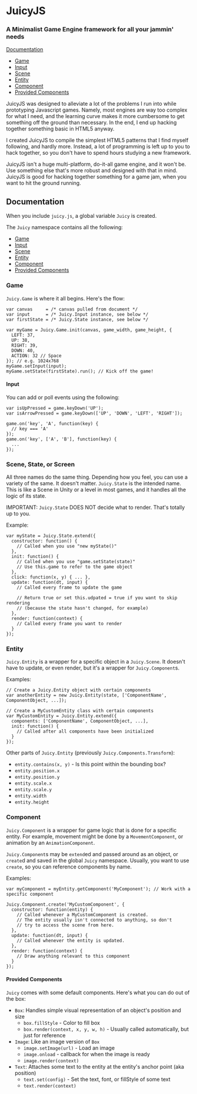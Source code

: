 # JuicyJS
### A Minimalist Game Engine framework for all your jammin' needs

[Documentation](#documentation)
- [Game](#game)
- [Input](#input)
- [Scene](#scene-state-or-screen)
- [Entity](#entity)
- [Component](#component)
- [Provided Components](#provided-components)

JuicyJS was designed to alleviate a lot of the problems I run into while prototyping Javascript games. Namely, most engines are way too complex for what I need, and the learning curve makes it more cumbersome to get something off the ground than necessary. In the end, I end up hacking together something basic in HTML5 anyway.

I created JuicyJS to compile the simplest HTML5 patterns that I find myself following, and hardly more. Instead, a lot of programming is left up to you to hack together, so you don't have to spend hours studying a new framework.

JuicyJS isn't a huge multi-platform, do-it-all game engine, and it won't be. Use something else that's more robust and designed with that in mind. JuicyJS is good for hacking together something for a game jam, when you want to hit the ground running.

## Documentation

When you include ```juicy.js```, a global variable ```Juicy``` is created.

The ```Juicy``` namespace contains all the following:
- [Game](#game)
- [Input](#input)
- [Scene](#scene-state-or-screen)
- [Entity](#entity)
- [Component](#component)
- [Provided Components](#provided-components)

### Game

```Juicy.Game``` is where it all begins. Here's the flow:

```
var canvas     = /* canvas pulled from document */
var input      = /* Juicy.Input instance, see below */
var firstState = /* Juicy.State instance, see below */

var myGame = Juicy.Game.init(canvas, game_width, game_height, {
  LEFT: 37,
  UP: 38,
  RIGHT: 39,
  DOWN: 40,
  ACTION: 32 // Space
}); // e.g. 1024x768
myGame.setInput(input);
myGame.setState(firstState).run(); // Kick off the game!
```

#### Input

You can add or poll events using the following:

```
var isUpPressed = game.keyDown('UP');
var isArrowPressed = game.keyDown(['UP', 'DOWN', 'LEFT', 'RIGHT']);

game.on('key', 'A', function(key) {
  // key === 'A'
});
game.on('key', ['A', 'B'], function(key) {
  ...
});
```

### Scene, State, or Screen

All three names do the same thing. Depending how you feel, you can use a variety of the same. It doesn't matter. ```Juicy.State``` is the intended name. This is like a Scene in Unity or a level in most games, and it handles all the logic of its state. 

IMPORTANT: `Juicy.State` DOES NOT decide what to render. That's totally up to you.

Example:
```
var myState = Juicy.State.extend({
  constructor: function() {
    // Called when you use "new myState()"
  },
  init: function() {
    // Called when you use "game.setState(state)"
    // Use this.game to refer to the game object
  },
  click: function(x, y) { ... },
  update: function(dt, input) {
    // Called every frame to update the game
    
    // Return true or set this.udpated = true if you want to skip rendering
    // (because the state hasn't changed, for example)
  },
  render: function(context) {
    // Called every frame you want to render
  }
});
```

### Entity

`Juicy.Entity` is a wrapper for a specific object in a `Juicy.Scene`. It doesn't have to update, or even render, but it's a wrapper for `Juicy.Component`s.

Examples:

```
// Create a Juicy.Entity object with certain components
var anotherEntity = new Juicy.Entity(state, ['ComponentName', ComponentObject, ...]);

// Create a MyCustomEntity class with certain components
var MyCustomEntity = Juicy.Entity.extend({
  components: ['ComponentName', ComponentObject, ...],
  init: function() {
    // Called after all components have been initialized
  }
});
```

Other parts of `Juicy.Entity` (previously `Juicy.Components.Transform`):
  - `entity.contains(x, y)` - Is this point within the bounding box?
  - `entity.position.x`
  - `entity.position.y`
  - `entity.scale.x`
  - `entity.scale.y`
  - `entity.width`
  - `entity.height`

### Component

`Juicy.Component` is a wrapper for game logic that is done for a specific entity. For example, movement might be done by a `MovementComponent`, or animation by an `AnimationComponent`.

`Juicy.Component`s may be `extend`ed and passed around as an object, or `create`d and saved in the global `Juicy` namespace. Usually, you want to use `create`, so you can reference components by name.

Examples:

```
var myComponent = myEntity.getComponent('MyComponent'); // Work with a specific component

Juicy.Component.create('MyCustomComponent', {
  constructor: function(entity) {
    // Called whenever a MyCustomComponent is created.
    // The entity usually isn't connected to anything, so don't
    // try to access the scene from here.
  },
  update: function(dt, input) {
    // Called whenever the entity is updated.
  },
  render: function(context) {
    // Draw anything relevant to this component
  }
});
```

#### Provided Components

```Juicy``` comes with some default components. Here's what you can do out of the box:
- `Box`: Handles simple visual representation of an object's position and size
  - `box.fillStyle` - Color to fill box
  - `box.render(context, x, y, w, h)` - Usually called automatically, but just for reference
- `Image`: Like an image version of `Box`
  - `image.setImage(url)` - Load an image
  - `image.onload` - callback for when the image is ready
  - `image.render(context)`
- `Text`: Attaches some text to the entity at the entity's anchor point (aka position)
  - `text.set(config)` - Set the text, font, or fillStyle of some text
  - `text.render(context)`

